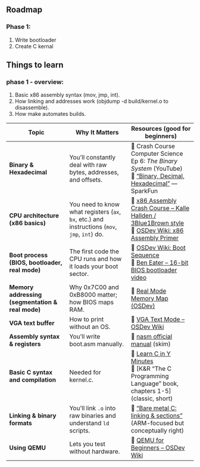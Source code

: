 ## Roadmap
### Phase 1:
1. Write bootloader
2. Create C kernal



## Things to learn
### phase 1 - overview:
1. Basic x86 assembly syntax (mov, jmp, int).
2. How linking and addresses work (objdump -d build/kernel.o to disassemble).
3. How make automates builds.

| Topic                                            | Why It Matters                                                                                | Resources (good for beginners)                                                                                                                                                    |
| ------------------------------------------------ | --------------------------------------------------------------------------------------------- | --------------------------------------------------------------------------------------------------------------------------------------------------------------------------------- |
| **Binary & Hexadecimal**                         | You’ll constantly deal with raw bytes, addresses, and offsets.                                | 🔹 Crash Course Computer Science Ep 6: *The Binary System* (YouTube) <br> 🔹 [“Binary, Decimal, Hexadecimal”](https://learn.sparkfun.com/tutorials/number-systems/all) — SparkFun |
| **CPU architecture (x86 basics)**                | You need to know what registers (`ax`, `bx`, etc.) and instructions (`mov`, `jmp`, `int`) do. | 🔹 [x86 Assembly Crash Course – Kalle Hallden / 3Blue1Brown style](https://youtu.be/75gBFiFtAb8) <br> 🔹 [OSDev Wiki: x86 Assembly Primer](https://wiki.osdev.org/X86_Assembly)   |
| **Boot process (BIOS, bootloader, real mode)**   | The first code the CPU runs and how it loads your boot sector.                                | 🔹 [OSDev Wiki: Boot Sequence](https://wiki.osdev.org/Boot_Sequence) <br> 🔹 [Ben Eater – 16-bit BIOS bootloader video](https://www.youtube.com/watch?v=HCf1XzoxG3U)              |
| **Memory addressing (segmentation & real mode)** | Why 0x7C00 and 0xB8000 matter; how BIOS maps RAM.                                             | 🔹 [Real Mode Memory Map (OSDev)](https://wiki.osdev.org/Memory_Map_%28x86%29)                                                                                                    |
| **VGA text buffer**                              | How to print without an OS.                                                                   | 🔹 [VGA Text Mode – OSDev Wiki](https://wiki.osdev.org/VGA_Text_Mode)                                                                                                             |
| **Assembly syntax & registers**                  | You’ll write boot.asm manually.                                                               | 🔹 [nasm official manual](https://www.nasm.us/xdoc/2.16.01/html/nasmdoc1.html) (skim)                                                                                             |
| **Basic C syntax and compilation**               | Needed for kernel.c.                                                                          | 🔹 [Learn C in Y Minutes](https://learnxinyminutes.com/docs/c/) <br> 🔹 [K&R “The C Programming Language” book, chapters 1-5] (classic, short)                                    |
| **Linking & binary formats**                     | You’ll link `.o` into raw binaries and understand `ld` scripts.                               | 🔹 [“Bare metal C: linking & sections”](https://interrupt.memfault.com/blog/arm-linker-script) (ARM-focused but conceptually right)                                               |
| **Using QEMU**                                   | Lets you test without hardware.                                                               | 🔹 [QEMU for Beginners – OSDev Wiki](https://wiki.osdev.org/QEMU)                                                                                                                 |


